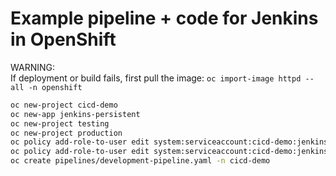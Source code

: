 Example pipeline + code for Jenkins in OpenShift
================================================

WARNING:  
If deployment or build fails, first pull the image:
`oc import-image httpd --all -n openshift`

``` bash
oc new-project cicd-demo
oc new-app jenkins-persistent
oc new-project testing
oc new-project production
oc policy add-role-to-user edit system:serviceaccount:cicd-demo:jenkins -n testing
oc policy add-role-to-user edit system:serviceaccount:cicd-demo:jenkins -n production
oc create pipelines/development-pipeline.yaml -n cicd-demo
```

